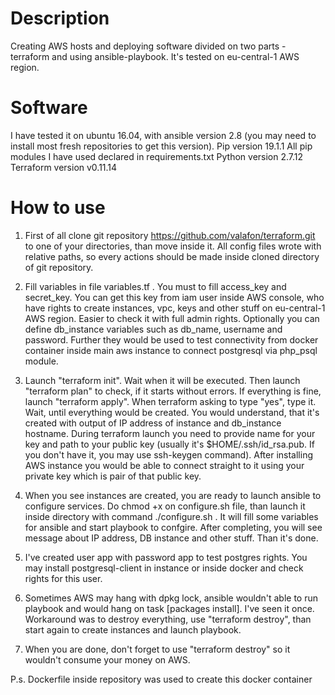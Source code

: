 # Description
Creating AWS hosts and deploying software divided on two parts - terraform and using ansible-playbook. It's tested on eu-central-1 AWS region.

# Software
I have tested it on ubuntu 16.04, with ansible version 2.8 (you may need to install most fresh repositories to get this version). 
Pip version 19.1.1
All pip modules I have used declared in requirements.txt
Python version 2.7.12
Terraform version v0.11.14

# How to use

1. First of all clone git repository https://github.com/valafon/terraform.git to one of your directories, than move inside it. All config files wrote with relative paths, so every actions should be made inside cloned directory of git repository.

2. Fill variables in file variables.tf . You must to fill access_key and secret_key. You can get this key from iam user inside AWS console, who have rights to create instances, vpc, keys and other stuff on eu-central-1 AWS region. Easier to check it with full admin rights. Optionally you can define db_instance variables such as db_name, username and password. Further they would be used to test connectivity from docker container inside main aws instance to connect postgresql via php_psql module. 

3. Launch "terraform init". Wait when it will be executed. Then launch "terraform plan" to check, if it starts without errors. If everything is fine, launch "terraform apply". When terraform asking to type "yes", type it. Wait, until everything would be created. You would understand, that it's created with output of IP address of instance and db_instance hostname. During terraform launch you need to provide name for your key and path to your public key (usually it's $HOME/.ssh/id_rsa.pub. If you don't have it, you may use ssh-keygen command). After installing AWS instance you would be able to connect straight to it using your private key which is pair of that public key.

4. When you see instances are created, you are ready to launch ansible to configure services. Do chmod +x on configure.sh file, than launch it inside directory with command ./configure.sh . It will fill some variables for ansible and start playbook to confgire. After completing, you will see message about IP address, DB instance and other stuff. Than it's done.

5. I've created user app with password app to test postgres rights. You may install postgresql-client in instance or inside docker and check rights for this user.

6. Sometimes AWS may hang with dpkg lock, ansible wouldn't able to run playbook and would hang on task [packages install]. I've seen it once. Workaround was to destroy everything, use "terraform destroy", than start again to create instances and launch playbook.

7. When you are done, don't forget to use "terraform destroy" so it wouldn't consume your money on AWS.

P.s. Dockerfile inside repository was used to create this docker container

